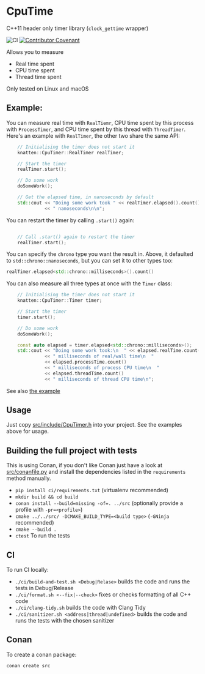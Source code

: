 # CpuTime

C++11 header only timer library (`clock_gettime` wrapper)

![CI](https://github.com/knatten/CpuTimer/actions/workflows/ci.yml/badge.svg)
[![Contributor Covenant](https://img.shields.io/badge/Contributor%20Covenant-2.1-4baaaa.svg)](code_of_conduct.md)

Allows you to measure

- Real time spent
- CPU time spent
- Thread time spent

Only tested on Linux and macOS

## Example:

You can measure real time with `RealTiemr`, CPU time spent by this process with `ProcessTimer`, and CPU time spent by
this thread with `ThreadTimer`. Here's an example with `RealTimer`, the other two share the same API:

```c++
    // Initialising the timer does not start it
    knatten::CpuTimer::RealTimer realTimer;

    // Start the timer
    realTimer.start();

    // Do some work
    doSomeWork();

    // Get the elapsed time, in nanoseconds by default
    std::cout << "Doing some work took " << realTimer.elapsed().count()
              << " nanoseconds\n\n";
```

You can restart the timer by calling `.start()` again:

```c++

    // Call .start() again to restart the timer
    realTimer.start();
```

You can specify the `chrono` type you want the result in. Above, it defaulted to `std::chrono::nanoseconds`, but you can
set it to other types too:

```c++
realTimer.elapsed<std::chrono::milliseconds>().count()
```

You can also measure all three types at once with the `Timer` class:

```c++
    // Initialising the timer does not start it
    knatten::CpuTimer::Timer timer;

    // Start the timer
    timer.start();

    // Do some work
    doSomeWork();

    const auto elapsed = timer.elapsed<std::chrono::milliseconds>();
    std::cout << "Doing some work took:\n  " << elapsed.realTime.count()
              << " milliseconds of real/wall time\n  "
              << elapsed.processTime.count()
              << " milliseconds of process CPU time\n  "
              << elapsed.threadTime.count()
              << " milliseconds of thread CPU time\n";
```

See also [the example](src/examples/main.cpp)

## Usage

Just copy [src/include/CpuTimer.h](src/include/CpuTimer.h) into your project. See the examples above for usage.

## Building the full project with tests

This is using Conan, if you don't like Conan just have a look at [src/conanfile.py](src/conanfile.py) and install
the dependencies listed in the `requirements` method manually.

- `pip install ci/requirements.txt` (virtualenv recommended)
- `mkdir build && cd build`
- `conan install --build=missing -of=. ../src` (optionally provide a profile with `-pr=<profile>`)
- `cmake ../../src/ -DCMAKE_BUILD_TYPE=<build type>` (`-GNinja` recommended)
- `cmake --build .`
- `ctest` To run the tests

## CI

To run CI locally:

- `./ci/build-and-test.sh <Debug|Relase>` builds the code and runs the tests in Debug/Release
- `./ci/format.sh <--fix|--check>` fixes or checks formatting of all C++ code
- `./ci/clang-tidy.sh` builds the code with Clang Tidy
- `./ci/sanitizer.sh <address|thread|undefined>` builds the code and runs the tests with the chosen sanitizer

## Conan

To create a conan package:

```txt
conan create src
```